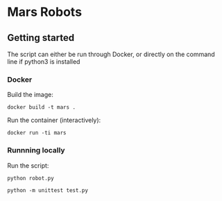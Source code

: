 # Mars Robots

## Getting started

The script can either be run through Docker, or directly on the command line if python3 is installed

### Docker

Build the image:

```shell
docker build -t mars .
```

Run the container (interactively):

```shell
docker run -ti mars
```

### Runnning locally

Run the script:

```shell
python robot.py
```

```shell
python -m unittest test.py
```
